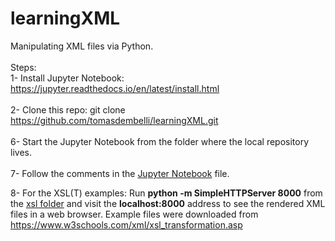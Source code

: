 # learningXML
Manipulating XML files via Python.
<br>
<br>
Steps:  
1- Install Jupyter Notebook: https://jupyter.readthedocs.io/en/latest/install.html  
<br>
2- Clone this repo: git clone https://github.com/tomasdembelli/learningXML.git  
<br>
6- Start the Jupyter Notebook from the folder where the local repository lives.   
<br>
7- Follow the comments in the [Jupyter Notebook](https://github.com/tomasdembelli/learningXML/blob/master/manipulateXMLviaPython.ipynb) file.  

8- For the XSL(T) examples: Run <b>python -m SimpleHTTPServer 8000</b> from the [xsl folder](https://github.com/tomasdembelli/learningXML/tree/master/xsl) and visit the <b>localhost:8000</b> address to see the rendered XML files in a web browser.
Example files were downloaded from https://www.w3schools.com/xml/xsl_transformation.asp
